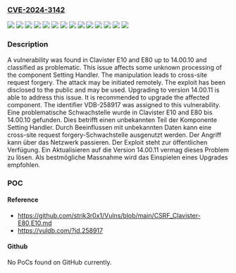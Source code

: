 ### [CVE-2024-3142](https://cve.mitre.org/cgi-bin/cvename.cgi?name=CVE-2024-3142)
![](https://img.shields.io/static/v1?label=Product&message=E10&color=blue)
![](https://img.shields.io/static/v1?label=Product&message=E80&color=blue)
![](https://img.shields.io/static/v1?label=Version&message=14.00.0%20&color=brightgreen)
![](https://img.shields.io/static/v1?label=Version&message=14.00.1%20&color=brightgreen)
![](https://img.shields.io/static/v1?label=Version&message=14.00.10%20&color=brightgreen)
![](https://img.shields.io/static/v1?label=Version&message=14.00.2%20&color=brightgreen)
![](https://img.shields.io/static/v1?label=Version&message=14.00.3%20&color=brightgreen)
![](https://img.shields.io/static/v1?label=Version&message=14.00.4%20&color=brightgreen)
![](https://img.shields.io/static/v1?label=Version&message=14.00.5%20&color=brightgreen)
![](https://img.shields.io/static/v1?label=Version&message=14.00.6%20&color=brightgreen)
![](https://img.shields.io/static/v1?label=Version&message=14.00.7%20&color=brightgreen)
![](https://img.shields.io/static/v1?label=Version&message=14.00.8%20&color=brightgreen)
![](https://img.shields.io/static/v1?label=Version&message=14.00.9%20&color=brightgreen)
![](https://img.shields.io/static/v1?label=Vulnerability&message=CWE-352%20Cross-Site%20Request%20Forgery&color=brightgreen)

### Description

A vulnerability was found in Clavister E10 and E80 up to 14.00.10 and classified as problematic. This issue affects some unknown processing of the component Setting Handler. The manipulation leads to cross-site request forgery. The attack may be initiated remotely. The exploit has been disclosed to the public and may be used. Upgrading to version 14.00.11 is able to address this issue. It is recommended to upgrade the affected component. The identifier VDB-258917 was assigned to this vulnerability.
Eine problematische Schwachstelle wurde in Clavister E10 and E80 bis 14.00.10 gefunden. Dies betrifft einen unbekannten Teil der Komponente Setting Handler. Durch Beeinflussen mit unbekannten Daten kann eine cross-site request forgery-Schwachstelle ausgenutzt werden. Der Angriff kann über das Netzwerk passieren. Der Exploit steht zur öffentlichen Verfügung. Ein Aktualisieren auf die Version 14.00.11 vermag dieses Problem zu lösen. Als bestmögliche Massnahme wird das Einspielen eines Upgrades empfohlen.

### POC

#### Reference
- https://github.com/strik3r0x1/Vulns/blob/main/CSRF_Clavister-E80,E10.md
- https://vuldb.com/?id.258917

#### Github
No PoCs found on GitHub currently.


